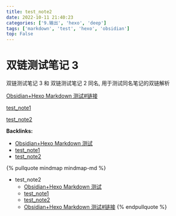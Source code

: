 ```yaml
---
title: test_note2
date: 2022-10-11 21:40:23
categories: ['9.输出', 'hexo', 'deep']
tags: ['markdown', 'test', 'hexo', 'obsidian']
top: False
---
```


# 双链测试笔记 3

双链测试笔记 3 和 双链测试笔记 2 同名, 用于测试同名笔记的双链解析

[Obsidian+Hexo Markdown 测试#链接](../cf5e875dd18a1a28fcad3f7d9ef0f7f956287483/#链接)

[test_note1](../a58ee0e911c1ffedefc347d0eac29b0f5fae0d41)

[test_note2](../a1051e510da0bf87d685c05b40001b7020d14a66)


**Backlinks:**

- [Obsidian+Hexo Markdown 测试](../cf5e875dd18a1a28fcad3f7d9ef0f7f956287483)
- [test_note1](../a58ee0e911c1ffedefc347d0eac29b0f5fae0d41)
- [test_note2](../a1051e510da0bf87d685c05b40001b7020d14a66)

{% pullquote mindmap mindmap-md %}
- test_note2
  - [Obsidian+Hexo Markdown 测试](../cf5e875dd18a1a28fcad3f7d9ef0f7f956287483)
  - [test_note1](../a58ee0e911c1ffedefc347d0eac29b0f5fae0d41)
  - [test_note2](../a1051e510da0bf87d685c05b40001b7020d14a66)
  - [Obsidian+Hexo Markdown 测试#链接](../cf5e875dd18a1a28fcad3f7d9ef0f7f956287483/#链接)
{% endpullquote %}